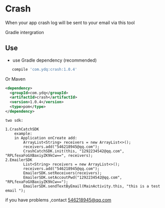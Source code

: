 # Crash
When your app crash log will be sent to your email via this tool

Gradle intergration

## Use
* use Gradle dependency (recommended)
```groovy
   compile 'com.ydq:crash:1.0.4'
```

Or Maven
```xml
<dependency>
  <groupId>com.ydq</groupId>
  <artifactId>crash</artifactId>
  <version>1.0.4</version>
  <type>pom</type>
</dependency>
```

```text
two sdk:

1.CrashCatchSDK
    example:
    in Application onCreate add:
        ArrayList<String> receivers = new ArrayList<>();
        receivers.add("546218945@qq.com");
        CrashCatchSDK.init(this, "1292234542@qq.com", "RPLfexaFoGXBaxiyZK9kCw==", receivers);
2.EmailerSDK
        List<String> receivers = new ArrayList<>();
        receivers.add("546218945@qq.com");
        EmailerSDK.setReceivers(receivers);
        EmailerSDK.setAccoutPwd("1292234542@qq.com", "RPLfexaFoGXBaxiyZK9kCw==");
        EmailerSDK.sendTextByEmail(MainActivity.this, "this is a test email ");
```
   

if you have problems ,contact 546218945@qq.com

